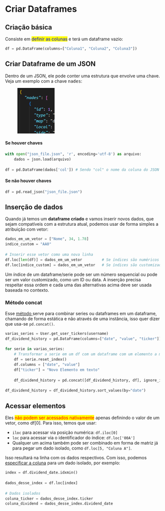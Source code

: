 # Criar Dataframes

## Criação básica

Consiste em <mark style="color:blue;">definir as colunas</mark> e terá um dataframe vazio:

```python
df = pd.DataFrame(columns=["Coluna1", "Coluna2", "Coluna3"])
```

## Criar Dataframe de um JSON

Dentro de um JSON, ele pode conter uma estrutura que envolve uma chave. Veja um exemplo com a chave <kbd>nades</kbd>:

<figure><img src="../../../../.gitbook/assets/chaves de um json.png" alt=""><figcaption></figcaption></figure>

#### Se houver chaves

```python
with open("json_file.json", 'r', encoding='utf-8') as arquivo:
    dados = json.load(arquivo)

df = pd.DataFrame(dados['col']) # Sendo "col" o nome da coluna do JSON
```

#### Se não houver chaves

```python
df = pd.read_json("json_file.json")
```

## Inserção de dados

Quando já temos um **dataframe criado** e vamos inserir novos dados, que sejam compatíveis com a estrutura atual, podemos usar de forma simples a atribuição com vetor:

```python
dados_em_um_vetor = ["Nome", 34, 1.78]
indice_custom = "AA0"

# Inserir esse vetor como uma nova linha
df.loc[len(df)] = dados_em_um_vetor         # Se índices são numéricos e sequenciais
df.loc[indice_custom] = dados_em_um_vetor   # Se índices são customizados
```

Um índice de um dataframe/serie pode ser um número sequencial ou pode ser um valor customizado, como um ID ou data. A inserção precisa respeitar essa ordem e cada uma das alternativas acima deve ser usada baseada no contexto.

### Método concat

Esse [método ](https://pandas.pydata.org/docs/reference/api/pandas.concat.html)serve para combinar series ou dataframes em um dataframe, chamando de forma estática e não através de uma instância, isso quer dizer que usa-se `pd.concat()`.

```python
varias_series = User.get_user_tickers(username)
df_dividend_history = pd.DataFrame(columns=["date", "value", "ticker"])

for serie in varias_series:
    # Transformar a serie em um df com um dataframe com um elemento a mais
    df = serie.reset_index()
    df.columns = ["date", "value"]
    df["ticker"] = "Novo Elemento em texto"
    
    df_dividend_history = pd.concat([df_dividend_history, df], ignore_index=True)

df_dividend_history = df_dividend_history.sort_values(by="date")
```

## Acessar elementos

Eles <mark style="color:red;">não podem ser acessados nativamente</mark> apenas definindo o valor de um vetor, como df\[0]. Para isso, temos que usar:

* `iloc` para acessar via posição numérica: `df.iloc[0]`
* `loc` para acessar via o identificador do índice: `df.loc['00A']`
* Qualquer um acima também pode ser combinado em forma de matriz já para pegar um dado isolado, como `df.loc[5, "Coluna A"]`.

Isso resultará na linha com os dados respectivos. Com isso, podemos [especificar a coluna](metodos.md#especificar-coluna) para um dado isolado, por exemplo:

```python
index = df.dividend_date.idxmin()

dados_desse_index = df.loc[index]

# Dados isolados
coluna_ticker = dados_desse_index.ticker
coluna_dividend = dados_desse_index.dividend_date
```
